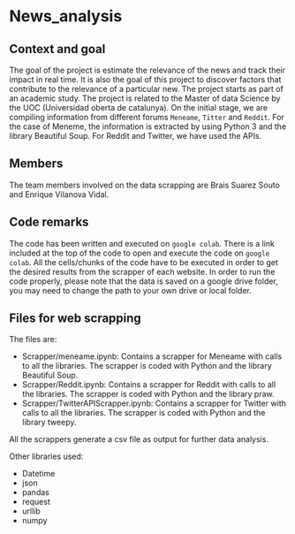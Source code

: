 # News_analysis

## Context and goal

The goal of the project is estimate the relevance of the news and track their impact in real time. It is also the goal of this project to discover factors that contribute to the relevance of a particular new.
The project starts as part of an academic study. The project is related to the Master of data Science by the UOC (Universidad oberta de catalunya).
On the initial stage, we are compiling information from different forums `Meneame`, `Titter` and `Reddit`.
For the case of Meneme, the information is extracted by using Python 3 and the library Beautiful Soup. For Reddit and Twitter, we have used the APIs.

## Members

The team members involved on the data scrapping are Brais Suarez Souto and Enrique Vilanova Vidal.

## Code remarks

The code has been written and executed on `google colab`. There is a link included at the top of the code to open and execute the code on `google colab`. All the cells/chunks of the code have to be executed in order to get the desired results from the scrapper of each website.
In order to run the code properly, please note that the data is saved on a google drive folder, you may need to change the path to your own drive or local folder.

## Files for web scrapping

The files are:

* Scrapper/meneame.ipynb: Contains a scrapper for Meneame with calls to all the libraries. The scrapper is coded with Python and the library Beautiful Soup.
* Scrapper/Reddit.ipynb: Contains a scrapper for Reddit with calls to all the libraries. The scrapper is coded with Python and the library praw.
* Scrapper/TwitterAPIScrapper.ipynb: Contains a scrapper for Twitter with calls to all the libraries. The scrapper is coded with Python and the library tweepy.

All the scrappers generate a csv file as output for further data analysis.

Other libraries used:

* Datetime
* json
* pandas
* request
* urllib
* numpy
